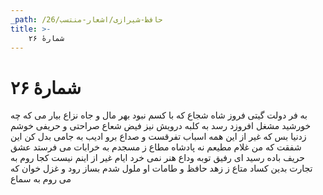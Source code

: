 ```yaml
---
_path: /حافظ-شیرازی/اشعار-منتسب/26
title: >-
    شمارهٔ ۲۶
---
```

# شمارهٔ ۲۶

به فر دولت گیتی فروز شاه شجاع
که با کسم نبود بهر مال و جاه نزاع
بیار می که چه خورشید مشغل افروزد
رسد به کلبه درویش نیز فیض شعاع
صراحتی و حریفی خوشم زدنیا بس
که غیر از این همه اسباب تفرقست و صداع
برو ادیب به جامی بدل کن این شفقت
که من غلام مطیعم نه پادشاه مطاع
ز مسجدم به خرابات می فرستد عشق
حریف باده رسید ای رفیق توبه وداع
هنر نمی خرد ایام غیر از اینم نیست
کجا روم به تجارت بدین کساد متاع
ز زهد حافظ و طامات او ملول شدم
بساز رود و غزل خوان که می روم به سماع
